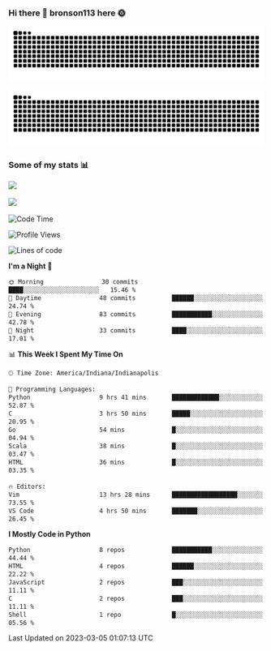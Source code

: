 ### Hi there 👋 bronson113 here 🌞
<div align="center">

![GitHub Snake Light](https://raw.githubusercontent.com/bronson113/bronson113/snake/github-snake.svg#gh-light-mode-only)

![GitHub Snake dark](https://raw.githubusercontent.com/bronson113/bronson113/snake/github-snake-dark.svg#gh-dark-mode-only)

</div>

### Some of my stats 📊
![](https://github-readme-stats-sigma-five.vercel.app/api?username=bronson113&theme=transparent&show_icons=true)

![](https://github-readme-stats-sigma-five.vercel.app/api/top-langs/?username=bronson113&theme=transparent&layout=compact&card_width=445)



<!--START_SECTION:waka-->
![Code Time](http://img.shields.io/badge/Code%20Time-90%20hrs%2051%20mins-blue)

![Profile Views](http://img.shields.io/badge/Profile%20Views-3-blue)

![Lines of code](https://img.shields.io/badge/From%20Hello%20World%20I%27ve%20Written-201.4%20thousand%20lines%20of%20code-blue)

**I'm a Night 🦉** 

```text
🌞 Morning                30 commits          ████░░░░░░░░░░░░░░░░░░░░░   15.46 % 
🌆 Daytime                48 commits          ██████░░░░░░░░░░░░░░░░░░░   24.74 % 
🌃 Evening                83 commits          ███████████░░░░░░░░░░░░░░   42.78 % 
🌙 Night                  33 commits          ████░░░░░░░░░░░░░░░░░░░░░   17.01 % 
```


📊 **This Week I Spent My Time On** 

```text
🕑︎ Time Zone: America/Indiana/Indianapolis

💬 Programming Languages: 
Python                   9 hrs 41 mins       █████████████░░░░░░░░░░░░   52.87 % 
C                        3 hrs 50 mins       █████░░░░░░░░░░░░░░░░░░░░   20.95 % 
Go                       54 mins             █░░░░░░░░░░░░░░░░░░░░░░░░   04.94 % 
Scala                    38 mins             █░░░░░░░░░░░░░░░░░░░░░░░░   03.47 % 
HTML                     36 mins             █░░░░░░░░░░░░░░░░░░░░░░░░   03.35 % 

🔥 Editors: 
Vim                      13 hrs 28 mins      ██████████████████░░░░░░░   73.55 % 
VS Code                  4 hrs 50 mins       ███████░░░░░░░░░░░░░░░░░░   26.45 % 
```

**I Mostly Code in Python** 

```text
Python                   8 repos             ███████████░░░░░░░░░░░░░░   44.44 % 
HTML                     4 repos             ██████░░░░░░░░░░░░░░░░░░░   22.22 % 
JavaScript               2 repos             ███░░░░░░░░░░░░░░░░░░░░░░   11.11 % 
C                        2 repos             ███░░░░░░░░░░░░░░░░░░░░░░   11.11 % 
Shell                    1 repo              █░░░░░░░░░░░░░░░░░░░░░░░░   05.56 % 
```




 Last Updated on 2023-03-05 01:07:13 UTC
<!--END_SECTION:waka-->
